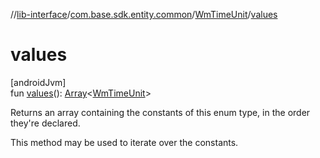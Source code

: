 //[lib-interface](../../../index.md)/[com.base.sdk.entity.common](../index.md)/[WmTimeUnit](index.md)/[values](values.md)

# values

[androidJvm]\
fun [values](values.md)(): [Array](https://kotlinlang.org/api/latest/jvm/stdlib/kotlin/-array/index.html)&lt;[WmTimeUnit](index.md)&gt;

Returns an array containing the constants of this enum type, in the order they're declared.

This method may be used to iterate over the constants.
